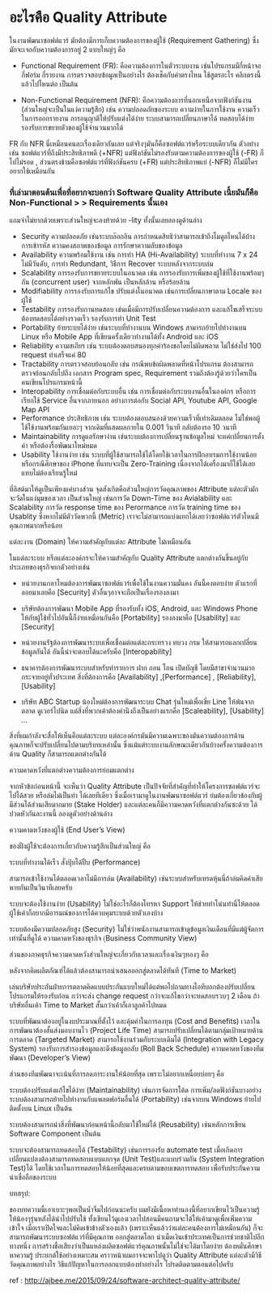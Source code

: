 # อะไรคือ Quality Attribute

ในงานพัฒนาซอฟต์แวร์ มักต้องมีการเก็บความต้องการของผู้ใช้ (Requirement Gathering) ซึ่งมักจะเจอกับความต้องการอยู่ 2 แบบใหญ่ๆ คือ

- Functional Requirement  (FR):   คือความต้องการในตัวระบบงาน เช่นโปรแกรมมีกี่หน้าจอ กี่ฟอร์ม กี่รายงาน การตรวจสอบข้อมูลเป็นอย่างไร ต้องเช็คกับค่าตรงไหน ใช้สูตรอะไร คลิกตรงนี้แล้วไปไหนต่อ เป็นต้น

- Non-Functional Requirement (NFR):  คือความต้องการที่นอกเหนือจากฟังก์ชันงาน (ส่วนใหญ๋จะเป็นในแง่ความรู้สึก) เช่น ความปลอดภัยของระบบ ความง่ายในการใช้งาน ความเร็วในการออกรายงาน การอนุญาติให้ปรับแต่งได้ง่าย ระบบสามารถเปลี่ยนภาษาได้  ทดสอบได้ง่าย รองรับการขยายตัวของผู้ใช้จำนวนมากได้

FR กับ NFR นี่เหมือนคนละเรื่องเดียวกันเลย แต่จริงๆมันก็คือซอฟต์แวร์หรือระบบเดียวกัน ตัวอย่างเช่น ซอฟต์แวร์ที่ถึงมีประสิทธิภาพดี (+NFR) แต่ฟังก์ชันไม่รองรับตามความต้องการของผู้ใช้ (-FR) ก็ไปไม่รอด , ส่วนตรงข้ามคือซอฟต์แวร์ที่ฟังก์ชันครบ (+FR) แต่ประสิทธิภาพแย่ (-NFR) ก็ไม่มีใครอยากใช้เหมือนกัน

### ที่เล่ามาตอนต้นเพื่อที่อยากจะบอกว่า Software Quality Attribute เนี้ยมันก็คือ Non-Functional > > Requirements นั้นเอง

แถมจำไม่ยากด้วยเพราะส่วนใหญ่จะลงท้ายด้วย -lity ทั้งนั้นเลยลองดูด้านล่าง

- Security            ความปลอดภัย เช่นระบบล๊อกอิน การกำหนดสิทธิว่าสามารถเข้าถึงโมดูลไหนได้บ้าง การเข้ารหัส ความคงสภาพของข้อมูล การรักษาความลับของข้อมูล
- Availability      ความพร้อมใช้งาน เช่น การทำ HA (Hi-Availability)  ระบบที่ทำงาน 7 x 24 ไม่มีวันดับ, การทำ Redundant, วิธีการ Recover ระบบหลังจากระบบล่ม
- Scalability     การรองรับการขยายระบบในอนาคต เช่น การรองรับการเพิ่มของผู้ใช้ที่ใช้งานพร้อมๆกัน (concurrent user) จากหลักพัน เป็นหลักล้าน หรือร้อยล้าน
- Modifiability    การรองรับการแก้ไข ปรับแต่งในอนาคต เช่นการเปลี่ยนภาษาตาม Locale ของผู้ใช้
- Testability         การรองรับกานทดสอบ เช่นเมื่อมีการปรับเปลี่ยนความต้องการ และแก้ไขเสร็จระบบต้องทดสอบได้อย่างรวดเร็ว รองรับการทำ Unit Test
- Portability         ย้ายระบบได้ง่าย เช่นระบบที่ทำงานบน Windows สามารถย้ายไปทำงานบน Linux หรือ Mobile App ที่เขียนครั้งเดียวทำงานได้ทั้ง Android และ iOS
- Reliability          ความสเถียร เช่น ระบบต้องตอบสนองทุกคำร้องขอโดยไม่ผิดพลาด ไม่ใช่ส่งไป 100 request ทำเสร็จแค่ 80
- Tractability       การตรวจสอบย้อนกลับ เช่น กรณีพบข้อผิดพลาดที่หน้าโปรแกรม ต้องสามารถตรวจย้อนกลับไปถึง เอกสาร Program spec, Requirement รวมถึงต้องรู้ด้วยว่าใครเป็นคนเขียนโปรแกรมหน้านี้
- Interopability    การเชื่อมต่อกับระบบอื่น เช่น การเชื่อมต่อกับระบบงานอื่นในองค์กร หรือการเรียกใช้ Service อื่นจากภายนอก อย่างการต่อกับ Social API, Youtube API, Google Map API
- Performance      ประสิทธิภาพ เช่น ระบบต้องตอบสนองด้วยความเร็วที่เท่าเดิมตลอด ไม่ใช่พอผู้ใช้ใช้งานพร้อมกันเยอะๆ จากเดิมที่แสดผลภายใน 0.001 วินาที กลับต้องรอ 10 วนาที
- Maintainability      การดูแลรักษาง่าน เช่นระบบต้องการเปลี่ยนฐานข้อมูลใหม่ จะแค่เปลี่ยนการตั้งค่า หรือต้องรื้อพัฒนาใหม่หมด
- Usability             ใช้งานง่าย เช่น ระบบที่ผู้ใช้สามารถใช้ได้โดยใช้เวลาในการฝึกอบรมการใช้งานน้อย หรือกรณีศึกษาของ iPhone ที่แทบจะเป็น Zero-Training เนื่องจากได้เครื่องมาก็ใช้ได้เลยแทบไม่ต้องเรียนรู้ใหม่

ที่ลิสต์มาให้ดูเป็นเพียงแค่บางส่วน จุดสังเกิตคือส่วนใหญ่การวัดคุณภาพของ Attribute แต่ละตัวมักจะวัดในแง่มุมของเวลา เป็นส่วนใหญ่ เช่นการวัด Down-Time ของ Avialability และ Scalability  การวัด response time ของ Perormance การวัด training time ของ Usablity ซึ่งหากไม่มีตัววัดพวกนี้ (Metric) เราจะไม่สามารถแบ่งแยกได้เลยว่าซอฟต์แวร์ตัวไหนมีคุณภาพมากหรือน้อย 

แต่ละงาน (Domain) ให้ความสำคัญกับแต่ละ Attribute ไม่เหมือนกัน

ในแต่ละระบบ หรือแต่ละองค์กรจะให้ความสำคัญกับ Quality Attribute แตกต่างกันขึ้นอยู่กับประเภทของธุรกิจยกตัวอย่างเช่น 

- หน่วยงานกลาโหมต้องการพัฒนาซอฟต์แวร์เพื่อใช้ในงานความมั่นคง อันนี้คงตอบง่าย ตัวแรกที่ลอยมาเลยคือ [Security] ตัวอื่นๆอาจจะถือเป็นเรื่องรองลงมา

- บริษัทต้องการพัฒนา Mobile App ที่รองรับทั้ง iOS, Android, และ Windows Phone  ให้กับผู้ใช้ทั่วไปอันนี้ก็ง่ายเหมือนกันคือ [Portability] รองลงมาคือ [Usability] และ [Security]

- หน่วยงานรัฐต้องการพัฒนาระบบเพื่อเชื่อมต่อแต่ละกระทรวง ทบวง กรม ให้สามารถแลกเปลี่ยนข้อมูลกันได้ อันนี้น่าจะตอบได้นะครับคือ [Interopability]

- ธนาคารต้องการพัฒนาระบบสำหรับทำรายการ ฝาก ถอน โอน เปิดบัญชี โดยมีสาขาจำนวนมากกระจายอยู่ทั่วประเทศ สิ่งที่ต้องการคือ [Availability] ,[Performance] , [Reliability], [Usability]

- บริษัท ABC Startup น้องใหม่ต้องการพัฒนาระบบ Chat รุ่นใหม่เพื่อเขี่ย Line ให้พ้นจากตลาด ดูเวอร์ไปนิด แต่สิ่งที่พวกเค้าต้องคำนึงถึงเป็นอย่างแรกคือ [Scaleability], [Usability] …

สิ่งที่ผมกำลังจะสื่อให้เห็นคือแต่ละระบบ แต่ละองค์กรมันมีความเฉพาะของมันความต้องการด้านคุณภาพก็จะปรับเปลี่ยนไปตามบริบทเหล่านั้น ซึ่งแม้แต่ระบบงานลักษณะเดียวกันบ้างครั้งความต้องการด้าน Quality ก็สามารถแตกต่างกันได้ 

ความคาดหวังที่แตกต่างความต้องการย่อมแตกต่าง

จากหัวข้อก่อนหน้านี้ จะเห็นว่า Quality Attribute เป็นปัจจัยที่สำคัญที่ทำให้โครงการซอฟต์แวร์จะไปได้สวย หรือล่มไม่เป็นท่า ได้เลยทีเดียว ซึ่งเมื่อเรามาดูในงานพัฒนาซอฟต์แวร์ ย่มต้องเกี่ยวข้องกับผู้มีส่วนได้ส่วนเสียมากมาย (Stake Holder) และแต่ละคนก็มีความคาดหวังที่แตกต่างกันซะด้วย ได้ปวดหัวกันละงานนี้ ลองดูตัวอย่างด้านล่าง

ความคาดหวังของผู้ใช้ (End User’s View)

ของฝั่งผู้ใช้จะต้องการเกี่ยวกับความรู้สึกเป็นส่วนใหญ่ คือ

ระบบที่ทำงานได้เร็ว สั่งปุ้บได้ปั้บ (Performance)

สามารถเข้าใช้งานได้ตลอดเวลาไม่มีการล่ม (Availability) เช่นระบบสำหรับเทรดหุ้นนี่ถ้าล่มคิดค่าเสียหายกันเป็นวินาทีเลยครับ

ระบบจะต้องใช้งานง่าย (Usability) ไม่ใช่อะไรก็ต้องโทรหา Support ให้ช่วยทำโน่นทำนี่ให้ตลอด ผู้ใช้เค้าก็อยากมีอารมณ์ของการได้ควบคุมระบบด้วยตัวเองบ้าง

ระบบต้องมีความปลอดภัยสูง (Security) ไม่ใช่ว่าพนักงานสามารถเข้าดูข้อมูลเงินเดือนที่มีแต่ผู้จัดการเท่านั้นที่ดูได้
ความคาดหวังของธุรกิจ (ฺBusiness Community View)

ส่วนของภาคธุรกิจความคาดหวังส่วนใหญ่จะเกี่ยวกับเวลาและเรื่องเงินๆทองๆ คือ

หลังจากคิดผลิตภัณฑ์ได้แล้วต้องสามารถนำเสนอออกสู่ตลาดได้ทันที (Time to Market) 

เล่นบริษัทประกันฝ่ายการตลาดคิดแบบประกันแบบใหม่ได้แต่พอไปถามทางไอทีบอกต้องปรับเปลี่ยนโปรแกรมให้รองรับก่อน กว่าจะส่ง change request กว่าจะแก้ไขกว่าจะทดสอบรวบๆ 2 เดือน ถ้าบริษัทอื่นเค้า Time to Market สั้นกว่าเค้าก็เอาลูกค้าไปหมด

ระบบที่พัฒนาต้องอยู่ในงบประมาณที่ตั้งไว้ และคุ้มค่าในการลงทุน (Cost and Benefits)
เวลาในการพัฒนาต้องสั้นส่งมอบงานไว (Project Life Time)
สามารถปรับเปลี่ยนได้ตามกลุ่มเป้าหมายด้านการตลาด (Targeted Market)
สามารถใช้งานร่วมกับระบบเดิมได้ (Integration with Legacy System)
รองรับการสำรองข้อมูลและดึงข้อมูลกลับ (Roll Back Schedule)
ความคาดหวังของทีมพัฒนา (Developer’s View)

ส่วนของทีมพัฒนาจะเน้นที่การลดภาระงานให้น้อยที่สุด เพราะไม่อยากเหนื่อยบ่อยๆ คือ

ระบบต้องปรับแต่งแก้ไขได้ง่าย (Maintainability) เช่นการจัดการโค้ด การเพิ่ม/ลดฟังก์ชันบางอย่าง
ระบบต้องสามารถย้ายไปทำงานกับแพลตฟอร์มอื่นได้ (Portability) เช่นจากบน Windows ย้ายไปติดตั้งบน Linux เป็นต้น

ระบบต้องสามารถนำสิ่งที่พัฒนาก่อนหน้านี้กลับมาใช้ใหม่ได้ (Reusability) เช่นหลักการเขียน Software Component เป็นต้น

ระบบจะต้องสามารถทดสอบได้ (Testability) เช่นการรองรับ automate test  เมื่อเกิดการเปลี่ยนแปลงต้องสามารถทดสอบแบบแยกจุด (Unit Test)และแบบร่วมกัน (System Integration Test)ได้ โดยใช้เวลาในการทดสอบให้น้อยที่สุดและครบตามขอบเขตการทดสอบ เพื่อรับประกันความน่าเชื่อถือของระบบ
 

บทสรุป:

ของบทความนี้เอาเบาะๆพอเป็นน้ำจิ้มไปก่อนนะครับ ผมยังมีเนื้อหาทำนองนี้ที่อยากเขียนไว้เป็นความรู้ให้น้องๆรุ่นหลังได้นำไปปรับใช้ ทั้งเขียนไว้ดูเองเวลาไปสอนมีคนถามจะได้ให้เค้ามาดูเพื่อเพิ่มความเข้าใจ เมื่อเราเปิดใจและไม่คิดเข้าข้างตัวเองแล้ว (เพราะเห็นแล้วว่าแต่ละคนต้องการไม่เหมือนกัน) ก็จะสามารถพัฒนาระบบซอฟต์แวร์ที่มีคุณภาพ ออกสู่ตลาดโลก นำเม็ดเงินเข้าประเทศเป็นการช่วยชาติไปอีกทางหนึ่ง การสร้างชื่อเสียงว่าเป็นแหล่งผลิตซอฟต์แวร์คุณภาพนั้นไม่ใช่จะได้มาโดยง่าย ต้องหมั่นศึกษาหาความรู้ ประยกต์ใช้อย่างเหมาะสม คราวหน้าผมอาจจะพาไปดูว่า Quality Attribute แต่ละตัวมีวิธีวัดคุณภาพอย่างไร วิธีแก้ปัญหาในการออกแบบต้องทำอย่างไร โปรดติดตามตอนต่อไปครับ

ref : http://ajbee.me/2015/09/24/software-architect-quality-attribute/
